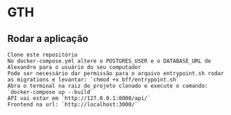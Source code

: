 # GTH

## Rodar a aplicação

    Clone este repositório
    No docker-compose.yml altere o POSTGRES_USER e o DATABASE_URL de Alexandre para o usuário do seu computador
    Pode ser necessário dar permissão para o arquivo entrypoint.sh rodar as migrations e levantar: `chmod +x bff/entrypoint.sh`
    Abra o terminal na raiz do projeto clonado e execute o comando: `docker-compose up --build`
    API vai estar em `http://127.0.0.1:8000/api/`
    Frontend na url: `http://localhost:3000/`
